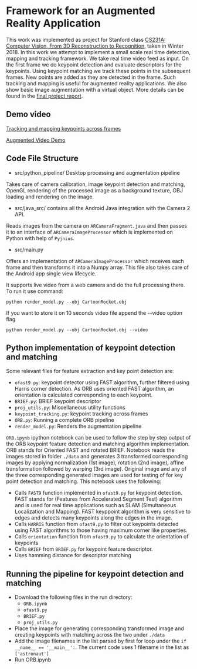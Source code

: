 # Framework for an Augmented Reality Application

This work was implemented as project for Stanford class [CS231A: Computer Vision, From 3D Reconstruction to Recognition](https://web.stanford.edu/class/cs231a/), taken in Winter 2018. In this work we attempt to implement a small scale real time detection,
mapping and tracking framework. We take real time video feed as input.
On the first frame we do keypoint detection and evaluate descriptors for
the keypoints. Using keypoint matching we track these points in the
subsequent frames. New points are added as they are detected in the
frame. Such tracking and mapping is useful for augmented reality
applications. We also show basic image augmentation with a virtual
object. More details can be found in the [final project report](https://github.com/beeRitu/Parallel-Tracking-and-Mapping-PTAM/blob/master/Final_Report.pdf).

## Demo video

[Tracking and mapping keypoints across frames](https://youtu.be/tlSAWjjdVRA) 

[Augmented Video Demo](https://youtu.be/0qT57X_Es4A)

## Code File Structure

* src/python_pipeline/ Desktop processing and augmentation pipeline

Takes care of camera calibration, image keypoint detection and
matching, OpenGL rendering of the processed image as a background
texture, OBJ loading and rendering on the image.

* src/java_src/ contains all the Android Java integration with the
  Camera 2 API.

Reads images from the camera on `ARCameraFragment.java` and then
passes it to an interface of `ARCameraImageProcessor` which is
implemented on Python with help of `Pyjnius`.

* src/main.py

Offers an implementation of `ARCameraImageProcessor` which receives
each frame and then transforms it into a Numpy array. This file also
takes care of the Android app single view lifecycle.

It supports live video from a web camera and do the full
processing there. To run it use command:
```
python render_model.py --obj CartoonRocket.obj
```

If you want to store it on 10 seconds video file append the --video option
flag

```
python render_model.py --obj CartoonRocket.obj --video
```
## Python implementation of keypoint detection and matching

Some relevant files for feature extraction and key point detection are:
- `ofast9.py`: keypoint detector using FAST algorithm, further filtered using Harris corner detection. As ORB uses oriented FAST algorithm, an orientation is calculated corresponding to each keypoint.
- `BRIEF.py`: BRIEF keypoint descriptor
- `proj_utils.py`: Miscellaneous utility functions
- `keypoint_tracking.py`: keypoint tracking across frames
- `ORB.py`: Running a complete  ORB pipeline
- `render_model.py`: Renders the augmentation pipeline

`ORB.ipynb` ipython notebook can be used to follow the step by step output of the ORB keypoint feature detection and matching algorithm implementation. ORB stands for Oriented FAST and rotated BRIEF. Notebook reads the images stored in folder `./data` and generates 3 transformed corresponding images by applying normalization (1st image), rotation (2nd image), affine transformation followed by warping (3rd image). Original image and any of the three corresponding generated images are used for testing of for key point detection and matching. This notebook uses the following:
- Calls `FAST9` function implemented in `ofast9.py` for keypoint detection. FAST stands for (Features from Accelerated Segment Test) algorithm and is used for real time applications such as SLAM (Simultaneous Localization and Mapping). FAST keyppoint algorithm is very sensitive to edges and detects many keypoints along the edges in the image.
- Calls `HARRIS` function from `ofast9.py` to filter out keypoints detected using FAST algorithms to those having maximum corner like properties. 
- Calls `orientation` function from `ofast9.py` to calculate the orientation of keypoints 
- Calls `BRIEF` from `BRIEF.py` for keypoint feature descriptor.
- Uses hamming distance for descriptor matching

## Running the pipeline for keypoint detection and matching
* Download the following files in the run directory:
  - `ORB.ipynb`
  - `ofast9.py`
  - `BRIEF.py`
  - `proj_utils.py`
* Place the image for generating corresponding transformed image and creating keypoints with matching across the two under `./data`
* Add the image filenames in the list parsed by first for loop under the `if __name__ == '__main__':`. The current code uses 1 filename in the list as `['astronaut']`
* Run ORB.ipynb 


